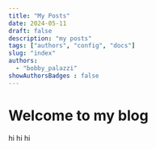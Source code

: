 ```yaml
---
title: "My Posts"
date: 2024-05-11
draft: false
description: "my posts"
tags: ["authors", "config", "docs"]
slug: "index"
authors:
  - "bobby_palazzi"
showAuthorsBadges : false
---
```


# Welcome to my blog

hi hi hi 